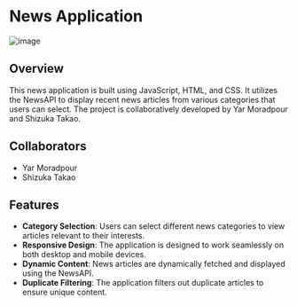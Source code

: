 # News Application
![image](https://github.com/user-attachments/assets/93ca44d2-f59a-40ea-b8f5-27576c94fe8f)
## Overview

This news application is built using JavaScript, HTML, and CSS. It utilizes the NewsAPI to display recent news articles from various categories that users can select.
The project is collaboratively developed by Yar Moradpour and Shizuka Takao.

## Collaborators

- Yar Moradpour
- Shizuka Takao

## Features

- **Category Selection**: Users can select different news categories to view articles relevant to their interests.
- **Responsive Design**: The application is designed to work seamlessly on both desktop and mobile devices.
- **Dynamic Content**: News articles are dynamically fetched and displayed using the NewsAPI.
- **Duplicate Filtering**: The application filters out duplicate articles to ensure unique content.

